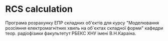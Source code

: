 # RCS calculation
Програма розрахунку ЕПР складних об'єктів для курсу "Моделювання розсіяння електромагнітних хвиль на об`єктах складної форми" кафедри теор. радіофізики факультетут РБЕКС ХНУ імені В.Н.Караіна.